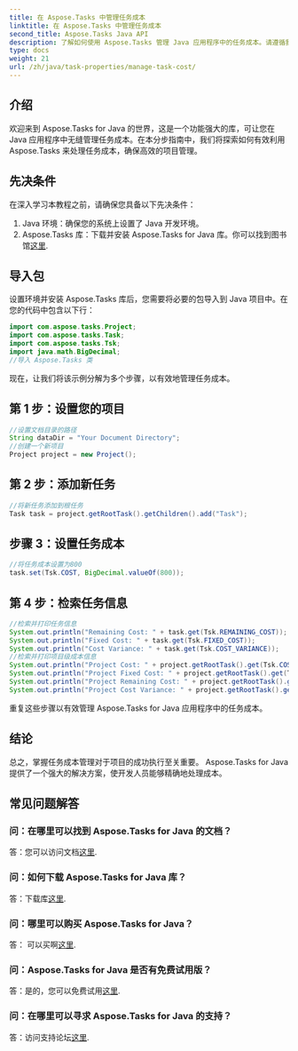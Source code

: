 ```yaml
---
title: 在 Aspose.Tasks 中管理任务成本
linktitle: 在 Aspose.Tasks 中管理任务成本
second_title: Aspose.Tasks Java API
description: 了解如何使用 Aspose.Tasks 管理 Java 应用程序中的任务成本。请遵循我们的分步指南进行有效的项目成本管理。
type: docs
weight: 21
url: /zh/java/task-properties/manage-task-cost/
---
```

## 介绍
欢迎来到 Aspose.Tasks for Java 的世界，这是一个功能强大的库，可让您在 Java 应用程序中无缝管理任务成本。在本分步指南中，我们将探索如何有效利用 Aspose.Tasks 来处理任务成本，确保高效的项目管理。
## 先决条件
在深入学习本教程之前，请确保您具备以下先决条件：
1. Java 环境：确保您的系统上设置了 Java 开发环境。
2. Aspose.Tasks 库：下载并安装 Aspose.Tasks for Java 库。你可以找到图书馆[这里](https://releases.aspose.com/tasks/java/).
## 导入包
设置环境并安装 Aspose.Tasks 库后，您需要将必要的包导入到 Java 项目中。在您的代码中包含以下行：
```java
import com.aspose.tasks.Project;
import com.aspose.tasks.Task;
import com.aspose.tasks.Tsk;
import java.math.BigDecimal;
//导入 Aspose.Tasks 类
```
现在，让我们将该示例分解为多个步骤，以有效地管理任务成本。
## 第 1 步：设置您的项目
```java
//设置文档目录的路径
String dataDir = "Your Document Directory";
//创建一个新项目
Project project = new Project();
```
## 第 2 步：添加新任务
```java
//将新任务添加到根任务
Task task = project.getRootTask().getChildren().add("Task");
```
## 步骤 3：设置任务成本
```java
//将任务成本设置为800
task.set(Tsk.COST, BigDecimal.valueOf(800));
```
## 第 4 步：检索任务信息
```java
//检索并打印任务信息
System.out.println("Remaining Cost: " + task.get(Tsk.REMAINING_COST));
System.out.println("Fixed Cost: " + task.get(Tsk.FIXED_COST));
System.out.println("Cost Variance: " + task.get(Tsk.COST_VARIANCE));
//检索并打印项目级成本信息
System.out.println("Project Cost: " + project.getRootTask().get(Tsk.COST));
System.out.println("Project Fixed Cost: " + project.getRootTask().get(Tsk.FIXED_COST));
System.out.println("Project Remaining Cost: " + project.getRootTask().get(Tsk.REMAINING_COST));
System.out.println("Project Cost Variance: " + project.getRootTask().get(Tsk.COST_VARIANCE));
```
重复这些步骤以有效管理 Aspose.Tasks for Java 应用程序中的任务成本。
## 结论
总之，掌握任务成本管理对于项目的成功执行至关重要。 Aspose.Tasks for Java 提供了一个强大的解决方案，使开发人员能够精确地处理成本。
## 常见问题解答
### 问：在哪里可以找到 Aspose.Tasks for Java 的文档？
答：您可以访问文档[这里](https://reference.aspose.com/tasks/java/).
### 问：如何下载 Aspose.Tasks for Java 库？
答：下载库[这里](https://releases.aspose.com/tasks/java/).
### 问：哪里可以购买 Aspose.Tasks for Java？
答： 可以买啊[这里](https://purchase.aspose.com/buy).
### 问：Aspose.Tasks for Java 是否有免费试用版？
答：是的，您可以免费试用[这里](https://releases.aspose.com/).
### 问：在哪里可以寻求 Aspose.Tasks for Java 的支持？
答：访问支持论坛[这里](https://forum.aspose.com/c/tasks/15).